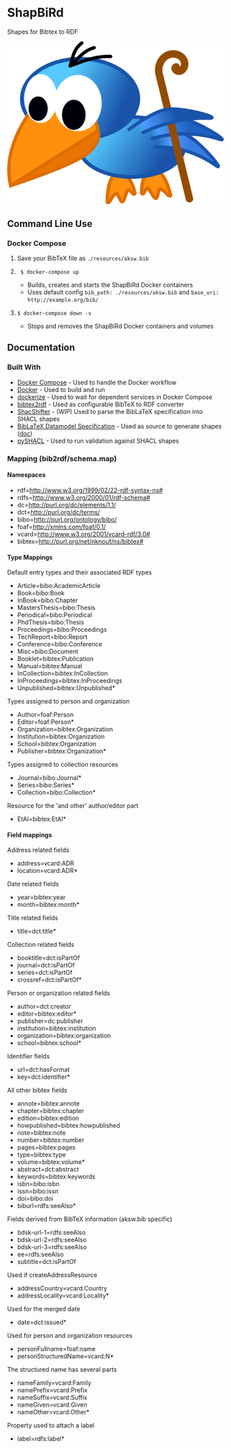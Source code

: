 # ShapBiRd

Shapes for Bibtex to RDF

![The Shapbird](https://raw.githubusercontent.com/AKSW/shapbird/master/assets/Bird.png)



## Command Line Use

### Docker Compose

1. Save your BibTeX file as ` ./resources/aksw.bib `

2. ` $ docker-compose up`
	* Builds, creates and starts the ShapBiRd Docker containers
	* Uses default config 
		` bib_path: ./resources/aksw.bib ` and ` base_uri: http://example.org/bib/ `

3. ` $ docker-compose down -v `
	* Stops and removes the ShapBiRd Docker containers and volumes



## Documentation

### Built With

* [Docker Compose](https://docs.docker.com/compose/) - Used to handle the Docker workflow
* [Docker](https://www.docker.com/) - Used to build and run
* [dockerize](https://github.com/jwilder/dockerize) - Used to wait for dependent services in Docker Compose
* [bibtex2rdf](http://www.l3s.de/~siberski/bibtex2rdf/) - Used as configurable BibTeX to RDF converter
* [ShacShifter](https://github.com/AKSW/ShacShifter) - (WIP) Used to parse the BibLaTeX specification into SHACL shapes
* [BibLaTeX Datamodel Specification](https://github.com/plk/biblatex/blob/dev/tex/latex/biblatex/blx-dm.def) - Used as source to generate shapes ([doc](http://mirror.physik-pool.tu-berlin.de/pub/CTAN/macros/latex/exptl/biblatex/doc/biblatex.pdf))
* [pySHACL](https://github.com/RDFLib/pySHACL) - Used to run validation against SHACL shapes

### Mapping (bib2rdf/schema.map)

#### Namespaces

* rdf=http://www.w3.org/1999/02/22-rdf-syntax-ns#
* rdfs=http://www.w3.org/2000/01/rdf-schema#
* dc=http://purl.org/dc/elements/1.1/
* dct=http://purl.org/dc/terms/
* bibo=http://purl.org/ontology/bibo/
* foaf=http://xmlns.com/foaf/0.1/
* vcard=http://www.w3.org/2001/vcard-rdf/3.0#
* bibtex=http://purl.org/net/nknouf/ns/bibtex#

#### Type Mappings

Default entry types and their associated RDF types
* Article=bibo:AcademicArticle
* Book=bibo:Book
* InBook=bibo:Chapter
* MastersThesis=bibo:Thesis
* Periodical=bibo:Periodical
* PhdThesis=bibo:Thesis
* Proceedings=bibo:Proceedings
* TechReport=bibo:Report
* Conference=bibo:Conference
* Misc=bibo:Document
* Booklet=bibtex:Publication
* Manual=bibtex:Manual
* InCollection=bibtex:InCollection
* InProceedings=bibtex:InProceedings
* Unpublished=bibtex:Unpublished* 

Types assigned to person and organization
* Author=foaf:Person
* Editor=foaf:Person* 
* Organization=bibtex:Organization
* Institution=bibtex:Organization
* School=bibtex:Organization
* Publisher=bibtex:Organization* 

Types assigned to collection resources
* Journal=bibo:Journal* 
* Series=bibo:Series* 
* Collection=bibo:Collection* 

Resource for the 'and other' author/editor part
* EtAl=bibtex:EtAl* 

#### Field mappings

Address related fields
* address=vcard:ADR
* location=vcard:ADR* 

Date related fields
* year=bibtex:year
* month=bibtex:month* 

Title related fields
* title=dct:title* 

Collection related fields
* booktitle=dct:isPartOf
* journal=dct:isPartOf
* series=dct:isPartOf
* crossref=dct:isPartOf* 

Person or organization related fields
* author=dct:creator
* editor=bibtex:editor* 
* publisher=dc:publisher
* institution=bibtex:institution
* organization=bibtex:organization
* school=bibtex:school* 

Identifier fields
* url=dct:hasFormat
* key=dct:identifier* 

All other bibtex fields
* annote=bibtex:annote
* chapter=bibtex:chapter
* edition=bibtex:edition
* howpublished=bibtex:howpublished
* note=bibtex:note
* number=bibtex:number
* pages=bibtex:pages
* type=bibtex:type
* volume=bibtex:volume* 
* abstract=dct:abstract
* keywords=bibtex:keywords
* isbn=bibo:isbn
* issn=bibo:issn
* doi=bibo:doi
* biburl=rdfs:seeAlso* 

Fields derived from BibTeX information (aksw.bib specific)
* bdsk-url-1=rdfs:seeAlso
* bdsk-url-2=rdfs:seeAlso
* bdsk-url-3=rdfs:seeAlso
* ee=rdfs:seeAlso
* subtitle=dct:isPartOf

Used if createAddressResource
* addressCountry=vcard:Country
* addressLocality=vcard:Locality* 

Used for the merged date
* date=dct:issued* 

Used for person and organization resources
* personFullname=foaf:name
* personStructuredName=vcard:N* 

The structured name has several parts
* nameFamily=vcard:Family
* namePrefix=vcard:Prefix
* nameSuffix=vcard:Suffix
* nameGiven=vcard:Given
* nameOther=vcard:Other* 

Property used to attach a label
* label=rdfs:label* 
